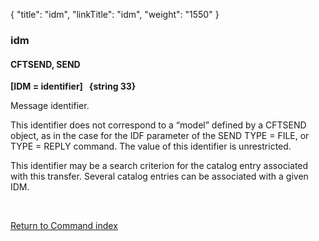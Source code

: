 {
    "title": "idm",
    "linkTitle": "idm",
    "weight": "1550"
}<span id="idm"></span>

### idm

#### CFTSEND, SEND

****[IDM = identifier]   {string
33}****

Message identifier.

This identifier does not correspond to a “model” defined by a CFTSEND
object, as in the case for the IDF parameter of the SEND TYPE = FILE,
or TYPE = REPLY command. The value of this identifier is unrestricted.

This identifier may be a search criterion for the catalog entry associated
with this transfer. Several catalog entries can be associated with a given
IDM.

 

[Return to Command index](../../)
